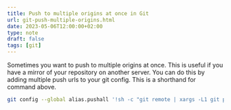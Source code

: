 ```yaml
---
title: Push to multiple origins at once in Git
url: git-push-multiple-origins.html
date: 2023-05-06T12:00:00+02:00
type: note
draft: false
tags: [git]
---
```


Sometimes you want to push to multiple origins at once. This is useful if you
have a mirror of your repository on another server. You can do this by adding
multiple push urls to your git config. This is a shorthand for command above.

```sh
git config --global alias.pushall '!sh -c "git remote | xargs -L1 git push --all"'
```


